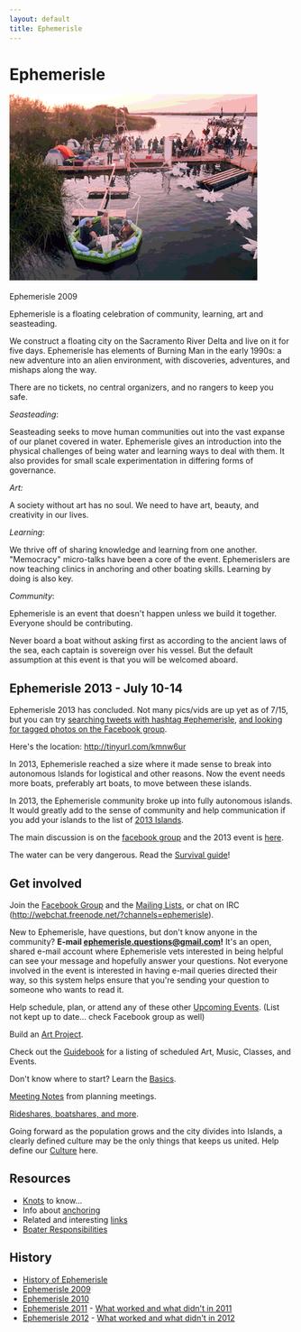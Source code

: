 ```yaml
---
layout: default
title: Ephemerisle
---
```


<!-- Keep this page short and simple! Making it longer won't make people more likely to come. Use subpages, or even better make the ones we already have longer and prettier! -->

Ephemerisle
===========

<div class="thumb tright"><div class="thumbinner" style="width:442px;"><a href="/images/Home-animated-gif.gif" class="image" title="Ephemerisle 2009"><img alt="" src="/images/Home-animated-gif.gif" width="440" height="330" border="0" class="thumbimage" /></a>  <div class="thumbcaption"><div class="magnify"><a href="/wiki/File:Home-animated-gif.gif" class="internal" title="Enlarge"><img src="/w/skins/common/images/magnify-clip.png" width="15" height="11" alt="" /></a></div>Ephemerisle 2009</div></div></div>

Ephemerisle is a floating celebration of community, learning, art and
seasteading.

We construct a floating city on the Sacramento River Delta and live on
it for five days. Ephemerisle has elements of Burning Man in the early
1990s: a new adventure into an alien environment, with discoveries,
adventures, and mishaps along the way.

There are no tickets, no central organizers, and no rangers to keep you
safe.

*Seasteading*:

Seasteading seeks to move human communities out into the vast expanse of
our planet covered in water. Ephemerisle gives an introduction into the
physical challenges of being water and learning ways to deal with them.
It also provides for small scale experimentation in differing forms of
governance.

*Art:*

A society without art has no soul. We need to have art, beauty, and
creativity in our lives.

*Learning*:

We thrive off of sharing knowledge and learning from one another.
"Memocracy" micro-talks have been a core of the event. Ephemerislers are
now teaching clinics in anchoring and other boating skills. Learning by
doing is also key.

*Community*:

Ephemerisle is an event that doesn't happen unless we build it together.
Everyone should be contributing.

Never board a boat without asking first as according to the ancient laws
of the sea, each captain is sovereign over his vessel. But the default
assumption at this event is that you will be welcomed aboard.

Ephemerisle 2013 - July 10-14
-----------------------------

Ephemerisle 2013 has concluded. Not many pics/vids are up yet as of
7/15, but you can try [searching tweets with hashtag
\#ephemerisle](https://twitter.com/search?q=%23ephemerisle), [and
looking for tagged photos on the Facebook
group](https://www.facebook.com/events/374789335951171/).

Here's the location: <http://tinyurl.com/kmnw6ur>

In 2013, Ephemerisle reached a size where it made sense to break into
autonomous Islands for logistical and other reasons. Now the event needs
more boats, preferably art boats, to move between these islands.

In 2013, the Ephemerisle community broke up into fully autonomous
islands. It would greatly add to the sense of community and help
communication if you add your islands to the list of [2013
Islands](2013-islands.html).

The main discussion is on the [facebook
group](http://www.facebook.com/groups/notephemerisle/) and the 2013
event is [here](http://www.facebook.com/events/374789335951171/).

The water can be very dangerous. Read the [Survival
guide](survival-guide.html)!

Get involved
------------

Join the [Facebook
Group](http://www.facebook.com/home.php?sk=group_105172679576340) and
the [Mailing Lists](mailing-lists.html), or chat on IRC
([<http://webchat.freenode.net/?channels=ephemerisle>](http://webchat.freenode.net/?channels=ephemerisle)).

New to Ephemerisle, have questions, but don't know anyone in the
community? **E-mail ephemerisle.questions@gmail.com!** It's an open,
shared e-mail account where Ephemerisle vets interested in being helpful
can see your message and hopefully answer your questions. Not everyone
involved in the event is interested in having e-mail queries directed
their way, so this system helps ensure that you're sending your question
to someone who wants to read it.

Help schedule, plan, or attend any of these other [Upcoming
Events](upcoming-events.html). (List not kept up to date... check
Facebook group as well)

Build an [Art Project](art-project.html).

Check out the [Guidebook](guidebook.html) for a listing of scheduled
Art, Music, Classes, and Events.

Don't know where to start? Learn the [Basics](basics.html).

[Meeting Notes](meeting-notes.html) from planning meetings.

[Rideshares, boatshares, and more](coordination-between-attendees.html).

Going forward as the population grows and the city divides into Islands,
a clearly defined culture may be the only things that keeps us united.
Help define our [Culture](culture.html) here.

Resources
---------

-   [Knots](knots.html) to know...
-   Info about [anchoring](anchoring.html)
-   Related and interesting [links](links.html)
-   [Boater Responsibilities](boater-responsibilities.html)

History
-------

-   [History of Ephemerisle](history-of-ephemerisle.html)
-   [Ephemerisle 2009](ephemerisle-2009.html)
-   [Ephemerisle 2010](ephemerisle-2010.html)
-   [Ephemerisle 2011](ephemerisle-2011.html) - [What worked and what
    didn't in 2011](what-worked-and-what-didn't-in-2011.html)
-   [Ephemerisle 2012](ephemerisle-2012.html) - [What worked and what
    didn't in 2012](what-worked-and-what-didn't-in-2012.html)

